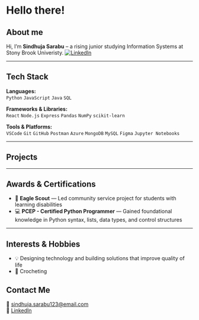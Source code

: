 # Hello there! 

## About me
Hi, I’m **Sindhuja Sarabu** – a rising junior studying Information Systems at Stony Brook Univeristy. 
[![LinkedIn](https://img.shields.io/badge/Connect-LinkedIn-blue?style=for-the-badge&logo=linkedin)](https://www.linkedin.com/in/sindhujasarabu/)


---

## Tech Stack  
**Languages:**  
`Python` `JavaScript` `Java` `SQL` 

**Frameworks & Libraries:**  
`React` `Node.js` `Express` `Pandas` `NumPy` `scikit-learn`

**Tools & Platforms:**  
`VSCode` `Git` `GitHub` `Postman` `Azure` `MongoDB` `MySQL` `Figma` `Jupyter Notebooks`

---

## Projects  

---

## Awards & Certifications  
- 🦅 **Eagle Scout** — Led community service project for students with learning disabilities   
- 💻 **PCEP - Certified Python Programmer** — Gained foundational knowledge in Python syntax, lists, data types, and control structures

---

## Interests & Hobbies  
- 💡 Designing technology and building solutions that improve quality of life  
- 🧵 Crocheting  

## Contact Me  
📧 sindhuja.sarabu123@email.com  
💼 [LinkedIn](https://www.linkedin.com/in/sindhujasarabu)  

